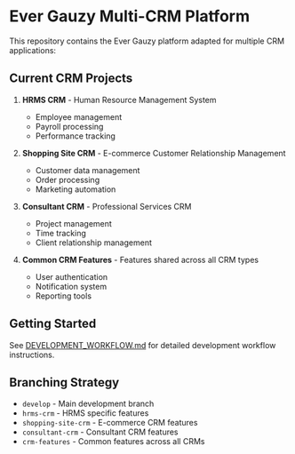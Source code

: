 # Ever Gauzy Multi-CRM Platform

This repository contains the Ever Gauzy platform adapted for multiple CRM applications:

## Current CRM Projects

1. **HRMS CRM** - Human Resource Management System
   - Employee management
   - Payroll processing
   - Performance tracking

2. **Shopping Site CRM** - E-commerce Customer Relationship Management
   - Customer data management
   - Order processing
   - Marketing automation

3. **Consultant CRM** - Professional Services CRM
   - Project management
   - Time tracking
   - Client relationship management

4. **Common CRM Features** - Features shared across all CRM types
   - User authentication
   - Notification system
   - Reporting tools

## Getting Started

See [DEVELOPMENT_WORKFLOW.md](DEVELOPMENT_WORKFLOW.md) for detailed development workflow instructions.

## Branching Strategy

- `develop` - Main development branch
- `hrms-crm` - HRMS specific features
- `shopping-site-crm` - E-commerce CRM features
- `consultant-crm` - Consultant CRM features
- `crm-features` - Common features across all CRMs